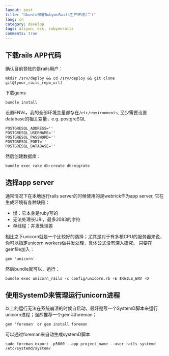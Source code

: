 ```yaml
---
layout: post
title: "Ubuntu部署RubyonRails生产环境(二)"
lang: cn
category: develop
tags: aliyun, ecs, rubyonrails
comments: true
---
```


## 下载rails APP代码
确认目前登陆的是rails用户：

    mkdir /srv/deploy && cd /srv/deploy && git clone git@[your_rails_repo_url]

下载gems

    bundle install

设置ENVs，我的全部环境变量都存在`/etc/environments`, 至少需要设置database的相关变量，e.g. postgreSQL

```
POSTGRESQL_ADDRESS=''
POSTGRESQL_USERNAME=''
POSTGRESQL_PASSWORD=''
POSTGRESQL_PORT=''
POSTGRESQL_DATABASE=''
```
然后创建数据库：

    bundle exec rake db:create db:migrate

## 选择app server
通常情况下在本地运行rails server的时候使用的是webrick作为app server, 它在生成环境有各种缺陷：
- 慢：它本身是ruby写的
- 无法处理长URI，最多2083的字符
- 单线程：并发处理差

相比之下unicorn就是一个比较好的选择；尤其是对于有多核CPU的服务器来说，你可以指定unicorn workers做并发处理，具体公式没有深入研究。
只要在gemfile加入：

    gem 'unicorn'

然后bundle就可以，运行：

    bundle exec unicorn_rails -c config/unicorn.rb -E $RAILS_ENV -D

## 使用SystemD来管理运行unicorn进程

以上的运行无法在系统崩溃的时候自启动，最好是写一个SystemD脚本来运行unicorn进程；强烈推荐一个gem叫foreman；

    gem 'foreman' or gem install foreman

可以通过foreman来自动生成systemD脚本

    sudo foreman export -p5000 --app project_name --user rails systemd /etc/systemd/system/

